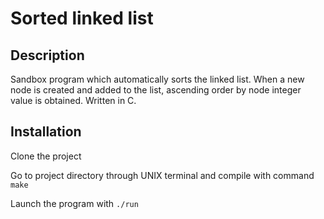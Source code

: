 # Sorted linked list

## Description
Sandbox program which automatically sorts the linked list. When a new node is created and added to the list, ascending order by node integer value is obtained. 
Written in C.

## Installation
Clone the project

Go to project directory through UNIX terminal and compile with command `make`

Launch the program with `./run`
